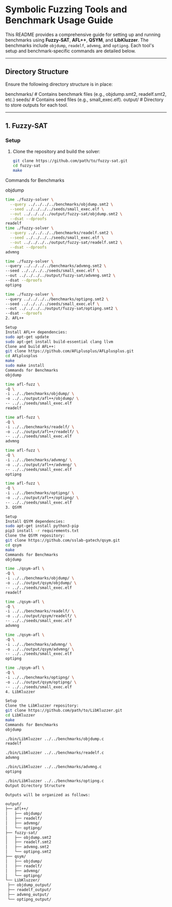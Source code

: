 # Symbolic Fuzzing Tools and Benchmark Usage Guide

This README provides a comprehensive guide for setting up and running benchmarks using **Fuzzy-SAT**, **AFL++**, **QSYM**, and **LibKluzzer**. The benchmarks include `objdump`, `readelf`, `advmng`, and `optipng`. Each tool's setup and benchmark-specific commands are detailed below.

---

## Directory Structure

Ensure the following directory structure is in place:

benchmarks/ # Contains benchmark files (e.g., objdump.smt2, readelf.smt2, etc.) seeds/ # Contains seed files (e.g., small_exec.elf). output/ # Directory to store outputs for each tool.


---

## 1. Fuzzy-SAT

### Setup

1. Clone the repository and build the solver:
   ```bash
   git clone https://github.com/path/to/fuzzy-sat.git
   cd fuzzy-sat
   make
Commands for Benchmarks
   
objdump
   ```bash
   time ./fuzzy-solver \
     --query ../../../../benchmarks/objdump.smt2 \
     --seed ../../../../seeds/small_exec.elf \
     --out ../../../../output/fuzzy-sat/objdump.smt2 \
     --dsat --dproofs
readelf
   time ./fuzzy-solver \
     --query ../../../../benchmarks/readelf.smt2 \
     --seed ../../../../seeds/small_exec.elf \
     --out ../../../../output/fuzzy-sat/readelf.smt2 \
     --dsat --dproofs
advmng

time ./fuzzy-solver \
  --query ../../../../benchmarks/advmng.smt2 \
  --seed ../../../../seeds/small_exec.elf \
  --out ../../../../output/fuzzy-sat/advmng.smt2 \
  --dsat --dproofs
optipng

time ./fuzzy-solver \
  --query ../../../../benchmarks/optipng.smt2 \
  --seed ../../../../seeds/small_exec.elf \
  --out ../../../../output/fuzzy-sat/optipng.smt2 \
  --dsat --dproofs
2. AFL++

Setup
Install AFL++ dependencies:
sudo apt-get update
sudo apt-get install build-essential clang llvm
Clone and build AFL++:
git clone https://github.com/AFLplusplus/AFLplusplus.git
cd AFLplusplus
make
sudo make install
Commands for Benchmarks
objdump

time afl-fuzz \
  -Q \
  -i ../../benchmarks/objdump/ \
  -o ../../output/afl++/objdump/ \
  -- ../../seeds/small_exec.elf
readelf

time afl-fuzz \
  -Q \
  -i ../../benchmarks/readelf/ \
  -o ../../output/afl++/readelf/ \
  -- ../../seeds/small_exec.elf
advmng

time afl-fuzz \
  -Q \
  -i ../../benchmarks/advmng/ \
  -o ../../output/afl++/advmng/ \
  -- ../../seeds/small_exec.elf
optipng

time afl-fuzz \
  -Q \
  -i ../../benchmarks/optipng/ \
  -o ../../output/afl++/optipng/ \
  -- ../../seeds/small_exec.elf
3. QSYM

Setup
Install QSYM dependencies:
sudo apt-get install python3-pip
pip3 install -r requirements.txt
Clone the QSYM repository:
git clone https://github.com/sslab-gatech/qsym.git
cd qsym
make
Commands for Benchmarks
objdump

time ./qsym-afl \
  -Q \
  -i ../../benchmarks/objdump/ \
  -o ../../output/qsym/objdump/ \
  -- ../../seeds/small_exec.elf
readelf

time ./qsym-afl \
  -Q \
  -i ../../benchmarks/readelf/ \
  -o ../../output/qsym/readelf/ \
  -- ../../seeds/small_exec.elf
advmng

time ./qsym-afl \
  -Q \
  -i ../../benchmarks/advmng/ \
  -o ../../output/qsym/advmng/ \
  -- ../../seeds/small_exec.elf
optipng

time ./qsym-afl \
  -Q \
  -i ../../benchmarks/optipng/ \
  -o ../../output/qsym/optipng/ \
  -- ../../seeds/small_exec.elf
4. LibKluzzer

Setup
Clone the LibKluzzer repository:
git clone https://github.com/path/to/LibKluzzer.git
cd LibKluzzer
make
Commands for Benchmarks
objdump

./bin/LibKluzzer ../../benchmarks/objdump.c
readelf

./bin/LibKluzzer ../../benchmarks/readelf.c
advmng

./bin/LibKluzzer ../../benchmarks/advmng.c
optipng

./bin/LibKluzzer ../../benchmarks/optipng.c
Output Directory Structure

Outputs will be organized as follows:

output/
├── afl++/
│   ├── objdump/
│   ├── readelf/
│   ├── advmng/
│   └── optipng/
├── fuzzy-sat/
│   ├── objdump.smt2
│   ├── readelf.smt2
│   ├── advmng.smt2
│   └── optipng.smt2
├── qsym/
│   ├── objdump/
│   ├── readelf/
│   ├── advmng/
│   └── optipng/
└── LibKluzzer/
    ├── objdump_output/
    ├── readelf_output/
    ├── advmng_output/
    └── optipng_output/
